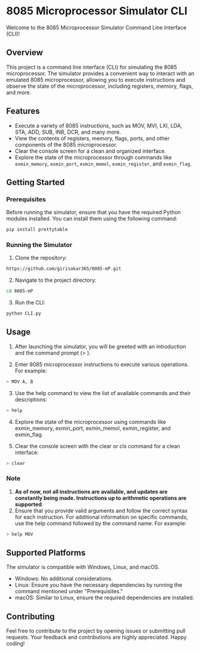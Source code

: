 # 8085 Microprocessor Simulator CLI

Welcome to the 8085 Microprocessor Simulator Command Line Interface (CLI)!

## Overview

This project is a command line interface (CLI) for simulating the 8085 microprocessor. The simulator provides a convenient way to interact with an emulated 8085 microprocessor, allowing you to execute instructions and observe the state of the microprocessor, including registers, memory, flags, and more.

## Features

- Execute a variety of 8085 instructions, such as MOV, MVI, LXI, LDA, STA, ADD, SUB, INR, DCR, and many more.
- View the contents of registers, memory, flags, ports, and other components of the 8085 microprocessor.
- Clear the console screen for a clean and organized interface.
- Explore the state of the microprocessor through commands like `exmin_memory`, `exmin_port`, `exmin_memol`, `exmin_register`, and `exmin_flag`.

## Getting Started

### Prerequisites

Before running the simulator, ensure that you have the required Python modules installed. You can install them using the following command:

```bash
pip install prettytable
```

### Running the Simulator
1. Clone the repository:
```bash
https://github.com/girisakar365/8085-mP.git
```
2. Navigate to the project directory:
```bash
cd 8085-mP
```
3. Run the CLI:
```bash
python CLI.py
```

## Usage
1. After launching the simulator, you will be greeted with an introduction and the command prompt (> ).

2. Enter 8085 microprocessor instructions to execute various operations. For example:
```bash
> MOV A, B
```
3. Use the help command to view the list of available commands and their descriptions:

```bash
> help
```
4. Explore the state of the microprocessor using commands like exmin_memory, exmin_port, exmin_memol, exmin_register, and exmin_flag.

5. Clear the console screen with the clear or cls command for a clean interface:
```bash
> clear
```
### Note
1. __As of now, not all instructions are available, and updates are constantly being made. Instructions up to arithmetic operations are supported__.
2. Ensure that you provide valid arguments and follow the correct syntax for each instruction. For additional information on specific commands, use the help command followed by the command name. For example:
```bash
> help MOV
```

## Supported Platforms
The simulator is compatible with Windows, Linux, and macOS.

- Windows: No additional considerations.
- Linux: Ensure you have the necessary dependencies by running the command mentioned under "Prerequisites."
- macOS: Similar to Linux, ensure the required dependencies are installed.

## Contributing
Feel free to contribute to the project by opening issues or submitting pull requests. Your feedback and contributions are highly appreciated. Happy coding!